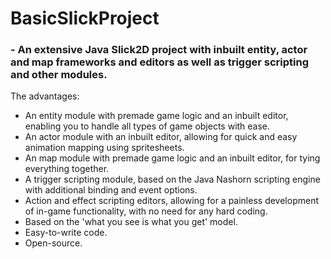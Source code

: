 # BasicSlickProject

### - An extensive Java Slick2D project with inbuilt entity, actor and map frameworks and editors as well as trigger scripting and other modules.



The advantages:

* An entity module with premade game logic and an inbuilt editor, enabling you to handle all types of game objects with ease.
* An actor module with an inbuilt editor, allowing for quick and easy animation mapping using spritesheets.
* An map module with premade game logic and an inbuilt editor, for tying everything together.
* A trigger scripting module, based on the Java Nashorn scripting engine with additional binding and event options.
* Action and effect scripting editors, allowing for a painless development of in-game functionality, with no need for any hard coding.
* Based on the 'what you see is what you get' model.
* Easy-to-write code.
* Open-source.
